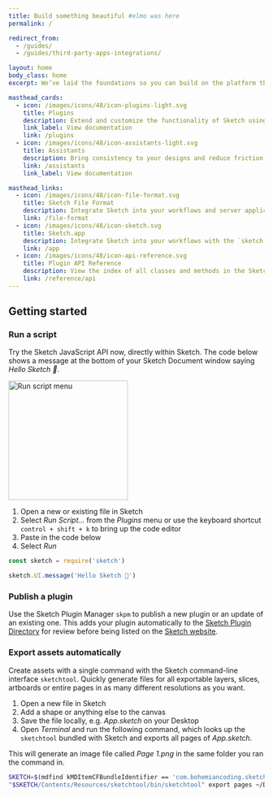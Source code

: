 ```yaml
---
title: Build something beautiful #elmo was here
permalink: /

redirect_from:
  - /guides/
  - /guides/third-party-apps-integrations/

layout: home
body_class: home
excerpt: We’ve laid the foundations so you can build on the platform that empowers over one million designers. Create plugins and integrations, read and write Sketch files directly in JSON or render Sketch documents using the command-line interface.

masthead_cards:
  - icon: /images/icons/48/icon-plugins-light.svg
    title: Plugins
    description: Extend and customize the functionality of Sketch using JavaScript or Objective-C. Modify the document using Sketch’s APIs, add your own user interface, and integrate Sketch with your product or other applications.
    link_label: View documentation
    link: /plugins
  - icon: /images/icons/48/icon-assistants-light.svg
    title: Assistants
    description: Bring consistency to your designs and reduce friction between team members with Assistants. Create your own, either by modifying existing Assistants or writing your own rule implementations in TypeScript.
    link: /assistants
    link_label: View documentation

masthead_links:
  - icon: /images/icons/48/icon-file-format.svg
    title: Sketch File Format
    description: Integrate Sketch into your workflows and server applications, on any platform.
    link: /file-format
  - icon: /images/icons/48/icon-sketch.svg
    title: Sketch.app
    description: Integrate Sketch into your workflows with the `sketch://` URL scheme.
    link: /app
  - icon: /images/icons/48/icon-api-reference.svg
    title: Plugin API Reference
    description: View the index of all classes and methods in the Sketch JavaScript API.
    link: /reference/api
---
```


<h2 class="text-center-tablet-and-above">Getting started</h2>

### Run a script

Try the Sketch JavaScript API now, directly within Sketch. The code below shows a message at the bottom of your Sketch Document window saying _Hello Sketch 👋_.

<img src="/images/developer/menu-run-script.png"
     alt="Run script menu"
     width="235" />

1. Open a new or existing file in Sketch
2. Select _Run Script…_ from the _Plugins_ menu or use the keyboard shortcut `control + shift + k` to bring up the code editor
3. Paste in the code below
4. Select _Run_

```javascript
const sketch = require('sketch')

sketch.UI.message('Hello Sketch 👋')
```

### Publish a plugin

Use the Sketch Plugin Manager `skpm` to publish a new plugin or an update of an existing one. This adds your plugin automatically to the [Sketch Plugin Directory](https://github.com/sketchplugins/plugin-directory) for review before being listed on the [Sketch website](https://sketch.com/extensions/plugins).

### Export assets automatically

Create assets with a single command with the Sketch command-line interface `sketchtool`. Quickly generate files for all exportable layers, slices, artboards or entire pages in as many different resolutions as you want.

1. Open a new file in Sketch
2. Add a shape or anything else to the canvas
3. Save the file locally, e.g. _App.sketch_ on your Desktop
4. Open _Terminal_ and run the following command, which looks up the `sketchtool` bundled with Sketch and exports all pages of _App.sketch_.

This will generate an image file called _Page 1.png_ in the same folder you ran the command in.

```sh
SKETCH=$(mdfind kMDItemCFBundleIdentifier == 'com.bohemiancoding.sketch3' | head -n 1) && \
"$SKETCH/Contents/Resources/sketchtool/bin/sketchtool" export pages ~/Desktop/App.sketch
```
